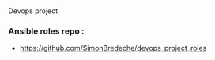 ###

Devops project

### Ansible roles repo : 

- https://github.com/SimonBredeche/devops_project_roles
